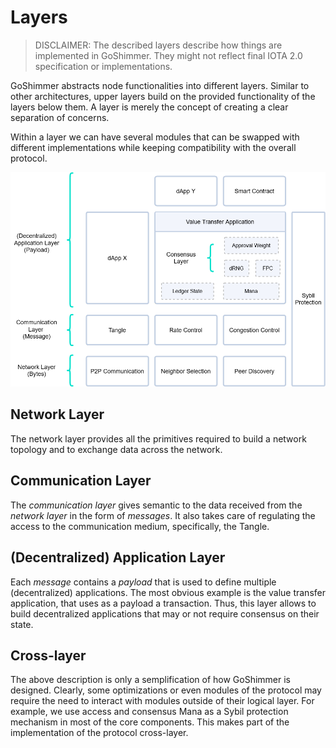 
# Layers
> DISCLAIMER: The described layers describe how things are implemented in GoShimmer. They might not reflect final IOTA 2.0 specification or implementations.


GoShimmer abstracts node functionalities into different layers. Similar to other architectures, upper layers build on the provided functionality of the layers below them. A layer is merely the concept of creating a clear separation of concerns.

Within a layer we can have several modules that can be swapped with different implementations while keeping compatibility with the overall protocol.

![layers](./layers.png)

## Network Layer
The network layer provides all the primitives required to build a network topology and to exchange data across the network.

## Communication Layer
The *communication layer* gives semantic to the data received from the *network layer* in the form of *messages*. It also takes care of regulating the access to the communication medium, specifically, the Tangle.

## (Decentralized) Application Layer
Each *message* contains a *payload* that is used to define multiple (decentralized) applications. The most obvious example is the value transfer application, that uses as a payload a transaction. Thus, this layer allows to build decentralized applications that may or not require consensus on their state.

## Cross-layer
The above description is only a semplification of how GoShimmer is designed. Clearly, some optimizations or even modules of the protocol may require the need to interact with modules outside of their logical layer. For example, we use access and consensus Mana as a Sybil protection mechanism in most of the core components. This makes part of the implementation of the protocol cross-layer.

